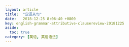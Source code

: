 ```yaml
---
layout: article
title:  "定语从句"
date:   2018-12-25 8:06:40 +0800
key: english-grammar-attributive-clausereview-20181225
aside:
  toc: true
category: [英语, 英语语法]
---
```

